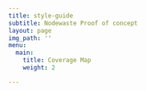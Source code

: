 ```yaml
---
title: style-guide
subtitle: Nodewaste Proof of concept
layout: page
img_path: ''
menu:
  main:
    title: Coverage Map
    weight: 2

---
```

